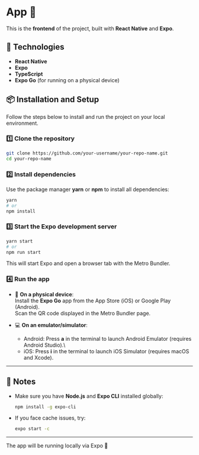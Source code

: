# App 📱

This is the **frontend** of the project, built with **React Native** and
**Expo**.

## 🚀 Technologies

- **React Native**
- **Expo**
- **TypeScript**
- **Expo Go** (for running on a physical device)

## 📦 Installation and Setup

Follow the steps below to install and run the project on your local
environment.

### 1️⃣ Clone the repository

```sh
git clone https://github.com/your-username/your-repo-name.git
cd your-repo-name
```

### 2️⃣ Install dependencies

Use the package manager **yarn** or **npm** to install all dependencies:

```sh
yarn
# or
npm install
```

### 3️⃣ Start the Expo development server

```sh
yarn start
# or
npm run start
```

This will start Expo and open a browser tab with the Metro Bundler.

### 4️⃣ Run the app

- 📱 **On a physical device**:\
  Install the **Expo Go** app from the App Store (iOS) or Google Play
  (Android).\
  Scan the QR code displayed in the Metro Bundler page.

- 💻 **On an emulator/simulator**:

  - Android: Press **a** in the terminal to launch Android Emulator
    (requires Android Studio).\
  - iOS: Press **i** in the terminal to launch iOS Simulator
    (requires macOS and Xcode).

---

## 📝 Notes

- Make sure you have **Node.js** and **Expo CLI** installed globally:

  ```sh
  npm install -g expo-cli
  ```

- If you face cache issues, try:

  ```sh
  expo start -c
  ```

---

The app will be running locally via Expo 🚀
